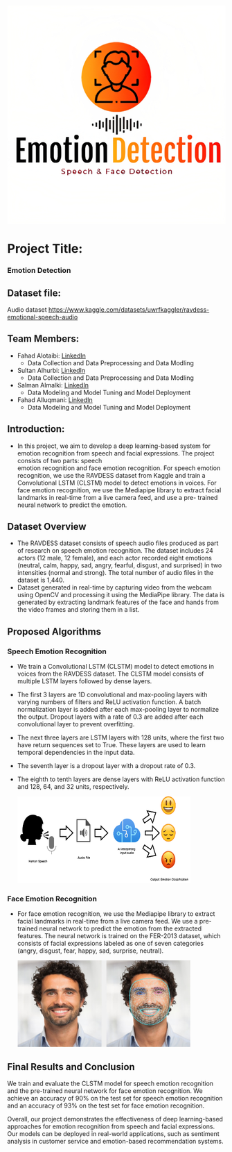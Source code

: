 <p align="center">
  <img src="logo.jpg" alt="My Image" style="display: block; margin: 0 auto;">
</p>


  
# Project Title:
### Emotion Detection
  

## Dataset file:
Audio dataset https://www.kaggle.com/datasets/uwrfkaggler/ravdess-emotional-speech-audio

## Team Members:

- Fahad Alotaibi: [LinkedIn](https://www.linkedin.com/in/fahad-alotaibi-917aba127/)
  - Data Collection and Data Preprocessing and Data Modling 
- Sultan Alhurbi: [LinkedIn](https://www.linkedin.com/in/sultan-alharbi-a6a166201)
  - Data Collection and Data Preprocessing and Data Modling  
- Salman Almalki: [LinkedIn](https://www.linkedin.com/in/salman-almalki)
  -  Data Modeling and Model Tuning and Model Deployment 
- Fahad Alluqmani: [LinkedIn](https://www.linkedin.com/in/fahad-alloqmani)
  -  Data Modeling and Model Tuning and Model Deployment 
    
## Introduction:
- In this project, we aim to develop a deep learning-based system for emotion recognition from speech and facial expressions. The project consists of two parts: speech     
  emotion recognition and face emotion recognition. For speech emotion recognition, we use the RAVDESS dataset from Kaggle and train a Convolutional LSTM (CLSTM) model to 
  detect emotions in voices. For face emotion recognition, we use the Mediapipe library to extract facial landmarks in real-time from a live camera feed, and use a pre- 
  trained neural network to predict the emotion.  


  
## Dataset Overview
- The RAVDESS dataset consists of speech audio files produced as part of research on speech emotion recognition. The dataset includes 24 actors (12 male, 12 female), and 
  each actor recorded eight emotions (neutral, calm, happy, sad, angry, fearful, disgust, and surprised) in two intensities (normal and strong). The total number of audio 
  files in the dataset is 1,440.
- Dataset generated in real-time by capturing video from the webcam using OpenCV and processing it using the MediaPipe library. The data is generated by extracting landmark    features of the face and hands from the video frames and storing them in a list.

## Proposed Algorithms

### Speech Emotion Recognition

- We train a Convolutional LSTM (CLSTM) model to detect emotions in voices from the RAVDESS dataset. The CLSTM model consists of multiple LSTM layers followed by dense 
  layers.
- The first 3 layers are 1D convolutional and max-pooling layers with varying numbers of filters and ReLU activation function. A batch normalization layer is added after 
  each max-pooling layer to normalize the output. Dropout layers with a rate of 0.3 are added after each convolutional layer to prevent overfitting.

- The next three layers are LSTM layers with 128 units, where the first two have return sequences set to True. These layers are used to learn temporal dependencies in the      input data.

- The seventh layer is a dropout layer with a dropout rate of 0.3.

- The eighth to tenth layers are dense layers with ReLU activation function and 128, 64, and 32 units, respectively.

  <img width="400" height="200" alt="Screen Shot 1444-06-17 at 9 20 35 AM" src="Speach Recognition Example.jpg">


### Face Emotion Recognition

- For face emotion recognition, we use the Mediapipe library to extract facial landmarks in real-time from a live camera feed. We use a pre-trained neural network to predict   the emotion from the extracted features. The neural network is trained on the FER-2013 dataset, which consists of facial expressions labeled as one of seven categories     
  (angry, disgust, fear, happy, sad, surprise, neutral).

  <img width="400" height="200" alt="Screen Shot 1444-06-17 at 9 20 35 AM" src="Face Recognition example.jpeg">
  

## Final Results and Conclusion

We train and evaluate the CLSTM model for speech emotion recognition and the pre-trained neural network for face emotion recognition. We achieve an accuracy of 90% on the test set for speech emotion recognition and an accuracy of 93% on the test set for face emotion recognition. 

Overall, our project demonstrates the effectiveness of deep learning-based approaches for emotion recognition from speech and facial expressions. Our models can be deployed in real-world applications, such as sentiment analysis in customer service and emotion-based recommendation systems.

